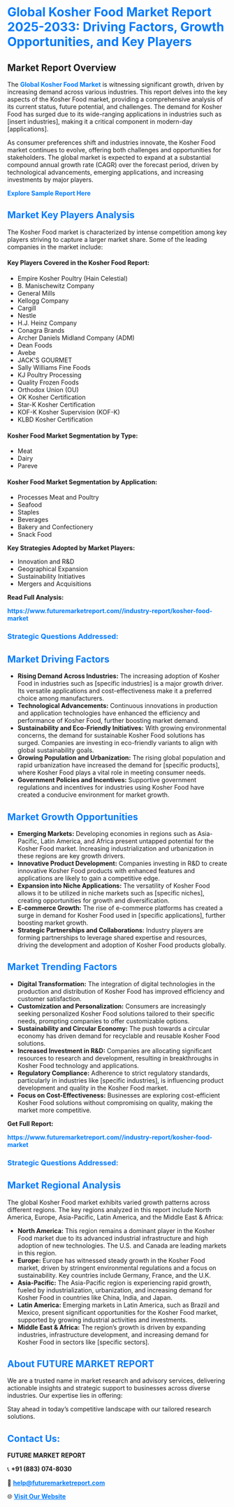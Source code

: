 <h1 style="color: #007BFF;">Global Kosher Food Market Report 2025-2033: Driving Factors, Growth Opportunities, and Key Players</h1>

<section id="overview">
<h2>Market Report Overview</h2>
<p>The <a href="https://www.futuremarketreport.com//industry-report/kosher-food-market" style="color: #007BFF; text-decoration: none;"><strong>Global Kosher Food Market</strong></a> is witnessing significant growth, driven by increasing demand across various industries. This report delves into the key aspects of the Kosher Food market, providing a comprehensive analysis of its current status, future potential, and challenges. The demand for Kosher Food has surged due to its wide-ranging applications in industries such as [insert industries], making it a critical component in modern-day [applications].</p>
<p>As consumer preferences shift and industries innovate, the Kosher Food market continues to evolve, offering both challenges and opportunities for stakeholders. The global market is expected to expand at a substantial compound annual growth rate (CAGR) over the forecast period, driven by technological advancements, emerging applications, and increasing investments by major players.</p>
</section>

<section id="overview">
<p><a href="https://www.futuremarketreport.com//request-sample/reportId=46645" style="color: #007BFF; text-decoration: none;"><strong>Explore Sample Report Here</strong></a></p>
</section>

<section id="key-players">
<h2 style="color: #007BFF;">Market Key Players Analysis</h2>
<p>The Kosher Food market is characterized by intense competition among key players striving to capture a larger market share. Some of the leading companies in the market include:</p>
<h4>Key Players Covered in the Kosher Food Report:</h4>
<ul><li>Empire Kosher Poultry (Hain Celestial)</li><li>B. Manischewitz Company</li><li>General Mills</li><li>Kellogg Company</li><li>Cargill</li><li>Nestle</li><li>H.J. Heinz Company</li><li>Conagra Brands</li><li>Archer Daniels Midland Company (ADM)</li><li>Dean Foods</li><li>Avebe</li><li>JACK&#039;S GOURMET</li><li>Sally Williams Fine Foods</li><li>KJ Poultry Processing</li><li>Quality Frozen Foods</li><li>Orthodox Union (OU)</li><li>OK Kosher Certification</li><li>Star-K Kosher Certification</li><li>KOF-K Kosher Supervision (KOF-K)</li><li>KLBD Kosher Certification</li></ul>
<h4>Kosher Food Market Segmentation by Type:</h4>
<ul><li>Meat</li><li>Dairy</li><li>Pareve</li></ul>

<h4>Kosher Food Market Segmentation by Application:</h4>
<ul><li>Processes Meat and Poultry</li><li>Seafood</li><li>Staples</li><li>Beverages</li><li>Bakery and Confectionery</li><li>Snack Food</li></ul>
<p><strong>Key Strategies Adopted by Market Players:</strong></p>
<ul>
<li>Innovation and R&D</li>
<li>Geographical Expansion</li>
<li>Sustainability Initiatives</li>
<li>Mergers and Acquisitions</li>
</ul>
</section>

<section>
<p><strong>Read Full Analysis: </strong></p><a href="https://www.futuremarketreport.com//industry-report/kosher-food-market" style="color: #007BFF; text-decoration: none;"><strong>https://www.futuremarketreport.com//industry-report/kosher-food-market</strong></a>
<h3 style="color: #007BFF;">Strategic Questions Addressed:</h3>
</section>

<section id="driving-factors">
<h2 style="color: #007BFF;">Market Driving Factors</h2>
<ul>
<li><strong>Rising Demand Across Industries:</strong> The increasing adoption of Kosher Food in industries such as [specific industries] is a major growth driver. Its versatile applications and cost-effectiveness make it a preferred choice among manufacturers.</li>
<li><strong>Technological Advancements:</strong> Continuous innovations in production and application technologies have enhanced the efficiency and performance of Kosher Food, further boosting market demand.</li>
<li><strong>Sustainability and Eco-Friendly Initiatives:</strong> With growing environmental concerns, the demand for sustainable Kosher Food solutions has surged. Companies are investing in eco-friendly variants to align with global sustainability goals.</li>
<li><strong>Growing Population and Urbanization:</strong> The rising global population and rapid urbanization have increased the demand for [specific products], where Kosher Food plays a vital role in meeting consumer needs.</li>
<li><strong>Government Policies and Incentives:</strong> Supportive government regulations and incentives for industries using Kosher Food have created a conducive environment for market growth.</li>
</ul>
</section>

<section id="growth-opportunities">
<h2 style="color: #007BFF;">Market Growth Opportunities</h2>
<ul>
<li><strong>Emerging Markets:</strong> Developing economies in regions such as Asia-Pacific, Latin America, and Africa present untapped potential for the Kosher Food market. Increasing industrialization and urbanization in these regions are key growth drivers.</li>
<li><strong>Innovative Product Development:</strong> Companies investing in R&D to create innovative Kosher Food products with enhanced features and applications are likely to gain a competitive edge.</li>
<li><strong>Expansion into Niche Applications:</strong> The versatility of Kosher Food allows it to be utilized in niche markets such as [specific niches], creating opportunities for growth and diversification.</li>
<li><strong>E-commerce Growth:</strong> The rise of e-commerce platforms has created a surge in demand for Kosher Food used in [specific applications], further boosting market growth.</li>
<li><strong>Strategic Partnerships and Collaborations:</strong> Industry players are forming partnerships to leverage shared expertise and resources, driving the development and adoption of Kosher Food products globally.</li>
</ul>
</section>

<section id="trending-factors">
<h2 style="color: #007BFF;">Market Trending Factors</h2>
<ul>
<li><strong>Digital Transformation:</strong> The integration of digital technologies in the production and distribution of Kosher Food has improved efficiency and customer satisfaction.</li>
<li><strong>Customization and Personalization:</strong> Consumers are increasingly seeking personalized Kosher Food solutions tailored to their specific needs, prompting companies to offer customizable options.</li>
<li><strong>Sustainability and Circular Economy:</strong> The push towards a circular economy has driven demand for recyclable and reusable Kosher Food solutions.</li>
<li><strong>Increased Investment in R&D:</strong> Companies are allocating significant resources to research and development, resulting in breakthroughs in Kosher Food technology and applications.</li>
<li><strong>Regulatory Compliance:</strong> Adherence to strict regulatory standards, particularly in industries like [specific industries], is influencing product development and quality in the Kosher Food market.</li>
<li><strong>Focus on Cost-Effectiveness:</strong> Businesses are exploring cost-efficient Kosher Food solutions without compromising on quality, making the market more competitive.</li>
</ul>
</section>

<section>
<p><strong>Get Full Report: </strong></p><a href="https://www.futuremarketreport.com//industry-report/kosher-food-market" style="color: #007BFF; text-decoration: none;"><strong>https://www.futuremarketreport.com//industry-report/kosher-food-market</strong></a>
<h3 style="color: #007BFF;">Strategic Questions Addressed:</h3>
</section>


<section id="regional-analysis">
<h2 style="color: #007BFF;">Market Regional Analysis</h2>
<p>The global Kosher Food market exhibits varied growth patterns across different regions. The key regions analyzed in this report include North America, Europe, Asia-Pacific, Latin America, and the Middle East & Africa:</p>
<ul>
<li><strong>North America:</strong> This region remains a dominant player in the Kosher Food market due to its advanced industrial infrastructure and high adoption of new technologies. The U.S. and Canada are leading markets in this region.</li>
<li><strong>Europe:</strong> Europe has witnessed steady growth in the Kosher Food market, driven by stringent environmental regulations and a focus on sustainability. Key countries include Germany, France, and the U.K.</li>
<li><strong>Asia-Pacific:</strong> The Asia-Pacific region is experiencing rapid growth, fueled by industrialization, urbanization, and increasing demand for Kosher Food in countries like China, India, and Japan.</li>
<li><strong>Latin America:</strong> Emerging markets in Latin America, such as Brazil and Mexico, present significant opportunities for the Kosher Food market, supported by growing industrial activities and investments.</li>
<li><strong>Middle East & Africa:</strong> The region’s growth is driven by expanding industries, infrastructure development, and increasing demand for Kosher Food in sectors like [specific sectors].</li>
</ul>
</section>

<footer>
<h2 style="color: #007BFF;">About FUTURE MARKET REPORT</h2>
<p>We are a trusted name in market research and advisory services, delivering actionable insights and strategic support to businesses across diverse industries. Our expertise lies in offering:</p>

<p>Stay ahead in today’s competitive landscape with our tailored research solutions.</p>

<h2 style="color: #007BFF;">Contact Us:</h2>
<p><strong>FUTURE MARKET REPORT</strong></p>
<p>📞 <strong>+91 (883) 074-8030</strong></p>
<p>📧 <strong><a href="mailto:help@futuremarketreport.com" style="color: #007BFF;">help@futuremarketreport.com</a></strong></p>
<p>🌐 <strong><a href="https://www.futuremarketreport.com/" style="color: #007BFF;">Visit Our Website</a></strong></p>
</footer>